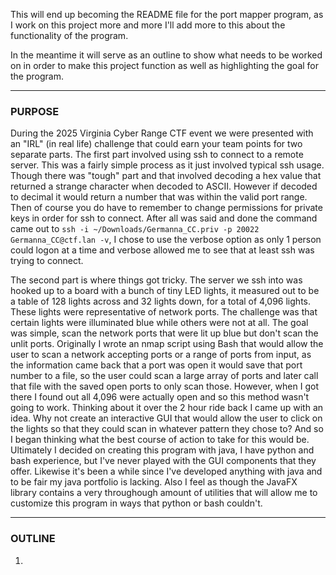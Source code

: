 This will end up becoming the README file for the port mapper program, as I work on this project more and more I'll add more to this about the functionality of the program.

In the meantime it will serve as an outline to show what needs to be worked on in order to make this project function as well as highlighting the goal for the program.

----------------------------------------------------------------------------------------------------------
### PURPOSE
During the 2025 Virginia Cyber Range CTF event we were presented with an "IRL" (in real life) challenge that could earn your team points for two separate parts.
The first part involved using ssh to connect to a remote server. This was a fairly simple process as it just involved typical ssh usage. Though there was "tough" 
part and that involved decoding a hex value that returned a strange character when decoded to ASCII. However if decoded to decimal it would return a number that 
was within the valid port range. Then of course you do have to remember to change permissions for private keys in order for ssh to connect. After all was said 
and done the command came out to `ssh -i ~/Downloads/Germanna_CC.priv -p 20022 Germanna_CC@ctf.lan -v`, I chose to use the verbose option as only 1 person could
logon at a time and verbose allowed me to see that at least ssh was trying to connect.

The second part is where things got tricky. The server we ssh into was hooked up to a board with a bunch of tiny LED lights, it measured out to be a table of
128 lights across and 32 lights down, for a total of 4,096 lights. These lights were representative of network ports. The challenge was that certain lights were
illuminated blue while others were not at all. The goal was simple, scan the network ports that were lit up blue but don't scan the unlit ports. Originally I wrote 
an nmap script using Bash that would allow the user to scan a network accepting ports or a range of ports from input, as the information came back that a port was
open it would save that port number to a file, so the user could scan a large array of ports and later call that file with the saved open ports to only scan those.
However, when I got there I found out all 4,096 were actually open and so this method wasn't going to work. Thinking about it over the 2 hour ride back I came up with
an idea. Why not create an interactive GUI that would allow the user to click on the lights so that they could scan in whatever pattern they chose to? And so I began
thinking what the best course of action to take for this would be. Ultimately I decided on creating this program with java, I have python and bash experience, but I've
never played with the GUI components that they offer. Likewise it's been a while since I've developed anything with java and to be fair my java portfolio is lacking.
Also I feel as though the JavaFX library contains a very throughough amount of utilities that will allow me to customize this program in ways that python or bash couldn't.

----------------------------------------------------------------------------------------------------------
### OUTLINE
1.